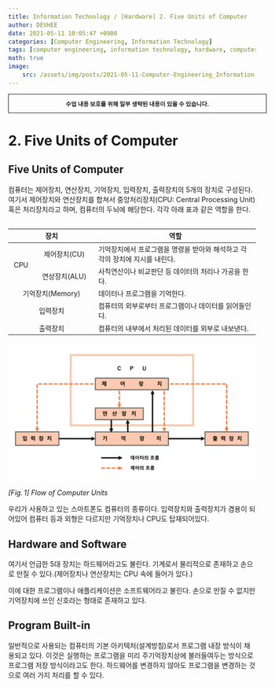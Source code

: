 ```yaml
---
title: Information Technology / [Hardware] 2. Five Units of Computer
author: DEVHEE
date: 2021-05-11 10:05:47 +0900
categories: [Computer Engineering, Information Technology]
tags: [computer engineering, information technology, hardware, computer, cpu, software, control, arithmetic logic, memory, input, output]
math: true
image:
    src: /assets/img/posts/2021-05-11-Computer-Engineering_Information-Technology_Hardware-2-Five-Units-of-Computer/preview.jpg
---
```


<div style="border:1px solid; padding:10px; margin-bottom: 20px; width: 100%; text-align: center;">
<b style="font-size: 0.85em;">수업 내용 보호를 위해 일부 생략된 내용이 있을 수 있습니다.</b><br>
</div>

# **2. Five Units of Computer**

## **Five Units of Computer**

컴퓨터는 제어장치, 연산장치, 기억장치, 입력장치, 출력장치의 5개의 장치로 구성된다. 여기서 제어장치와 연산장치를 합쳐서 중앙처리장치(CPU: Central Processing Unit) 혹은 처리장치라고 하며, 컴퓨터의 두뇌에 해당한다. 각각 아래 표과 같은 역할을 한다.

<table class="GeneratedTable" style="margin-top: 30px; margin-bottom: 20px;">
  <thead>
    <tr>
      <th style="text-align: center;" colspan="2">장치</th>
      <th style="text-align: center;">역할</th>
    </tr>
  </thead>
  <tbody>
    <tr>
      <td style="text-align: center;" rowspan="2">CPU</td>
      <td style="text-align: center;">제어장치(CU)</td>
      <td>기억장치에서 프로그램을 명령을 받아와 해석하고 각각의 장치에 지시를 내린다.</td>
    </tr>
    <tr>
      <td style="text-align: center;">연상장치(ALU)</td>
      <td>사칙연산이나 비교판단 등 데이터의 처리나 가공을 한다.</td>
    </tr>
    <tr>
      <td style="text-align: center;" colspan="2">기억장치(Memory)</td>
      <td>데이터나 프로그램을 기억한다.</td>
    </tr>
    <tr>
      <td style="text-align: center;" colspan="2">입력장치</td>
      <td>컴퓨터의 외부로부터 프로그램이나 데이터를 읽어들인다.</td>
    </tr>
    <tr>
      <td style="text-align: center; width: 35%" colspan="2">출력장치</td>
      <td>컴퓨터의 내부에서 처리된 데이터를 외부로 내보낸다.</td>
    </tr>
  </tbody>
</table>

![Fig. 1](/assets/img/posts/2021-05-11-Computer-Engineering_Information-Technology_Hardware-2-Five-Units-of-Computer/fig_1.png)

*$[Fig.\,1]$ Flow of Computer Units*

우리가 사용하고 있는 스마트폰도 컴퓨터의 종류이다. 입력장치와 출력장치가 겸용이 되어있어 컴퓨터 등과 외형은 다르지만 기억장치나 CPU도 탑재되어있다.

## **Hardware and Software**

여기서 언급한 5대 장치는 하드웨어라고도 불린다. 기계로서 물리적으로 존재하고 손으로 만질 수 있다.(제어장치나 연산장치는 CPU 속에 들어가 있다.)

이에 대한 프로그램이나 애플리케이션은 소프트웨어라고 불린다. 손으로 만질 수 없지만 기억장치에 쓰인 신호라는 형태로 존재하고 있다.

## **Program Built-in**

일반적으로 사용되는 컴퓨터의 기본 아키텍처(설계방침)로서 프로그램 내장 방식이 채용되고 있다. 이것은 실행하는 프로그램을 미리 주기억장치상에 불러들여두는 방식으로 프로그램 저장 방식이라고도 한다. 하드웨어를 변경하지 않아도 프로그램을 변경하는 것으로 여러 가지 처리를 할 수 있다.